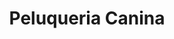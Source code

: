 ---
title: "Peluqueria Canina"
url: /quito/peluqueria-canina-avenida-alonso-de-angulo/
shop: mascotas
---